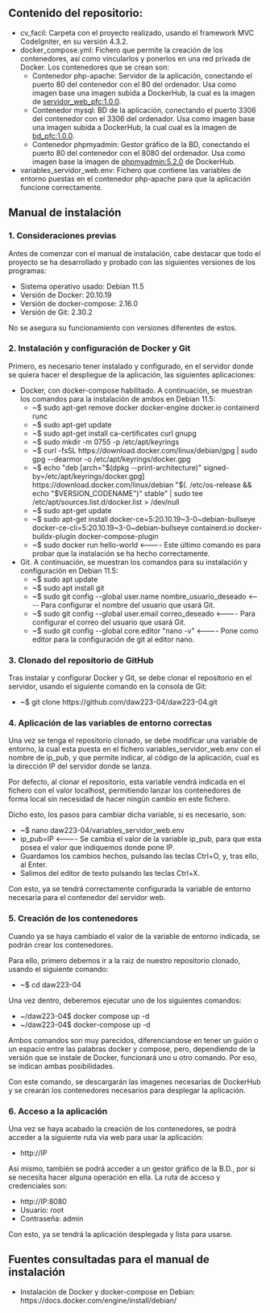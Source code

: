 <h2>Contenido del repositorio:</h2>
<ul>
        <li>cv_facil: Carpeta con el proyecto realizado, usando el framework MVC CodeIgniter, en su versión 4.3.2.</li>
        <li>docker_compose.yml: Fichero que permite la creación de los contenedores, así como vincularlos y ponerlos en una red privada de Docker. Los contenedores que se crean son:
        <ul>
                <li>Contenedor php-apache: Servidor de la aplicación, conectando el puerto 80 del contenedor con el 80 del ordenador. Usa como imagen base una imagen subida a DockerHub, la cual es la imagen de <a href="https://hub.docker.com/r/daw22304/servidor_web_pfc">servidor_web_pfc:1.0.0</a>.</li>
                <li>Contenedor mysql: BD de la aplicación, conectando el puerto 3306 del contenedor con el 3306 del ordenador. Usa como imagen base una imagen subida a DockerHub, la cual cual es la imagen de <a href="https://hub.docker.com/r/daw22304/bd_pfc">bd_pfc:1.0.0</a>.</li>
                <li>Contenedor phpmyadmin: Gestor gráfico de la BD, conectando el puerto 80 del contenedor con el 8080 del ordenador. Usa como imagen base la imagen de <a href="https://hub.docker.com/_/phpmyadmin">phpmyadmin:5.2.0</a> de DockerHub.
        </ul>
	</li>
        <li>variables_servidor_web.env: Fichero que contiene las variables de entorno puestas en el contenedor php-apache para que la aplicación funcione correctamente.</li>
</ul>

<h2>Manual de instalación</h2>

<h3>1. Consideraciones previas</h3>

<p>Antes de comenzar con el manual de instalación, cabe destacar que todo el proyecto se ha desarrollado y probado con las siguientes versiones de los programas:</p>
<ul>
	<li>Sistema operativo usado: Debian 11.5</li>
	<li>Versión de Docker: 20.10.19</li>
	<li>Versión de docker-compose: 2.16.0</li>
	<li>Versión de Git: 2.30.2</li>
</ul>
<p>No se asegura su funcionamiento con versiones diferentes de estos.</p>

<h3>2. Instalación y configuración de Docker y Git</h3>

<p>Primero, es necesario tener instalado y configurado, en el servidor donde se quiera hacer el despliegue de la aplicación, las siguientes aplicaciones:</p>
<ul>
	<li>Docker, con docker-compose habilitado. A continuación, se muestran los comandos para la instalación de ambos en Debian 11.5:
	<ul>
		<li>~$ sudo apt-get remove docker docker-engine docker.io containerd runc</li>
		<li>~$ sudo apt-get update</li>
		<li>~$ sudo apt-get install ca-certificates curl gnupg
		</li>
		<li>~$ sudo mkdir -m 0755 -p /etc/apt/keyrings</li>
		<li>~$ curl -fsSL https://download.docker.com/linux/debian/gpg | sudo gpg --dearmor -o /etc/apt/keyrings/docker.gpg</li>
		<li>~$ echo "deb [arch="$(dpkg --print-architecture)" signed-by=/etc/apt/keyrings/docker.gpg] https://download.docker.com/linux/debian "$(. /etc/os-release && echo "$VERSION_CODENAME")" stable" | sudo tee /etc/apt/sources.list.d/docker.list > /dev/null</li>
		<li>~$ sudo apt-get update</li>
		<li>~$ sudo apt-get install docker-ce=5:20.10.19~3-0~debian-bullseye docker-ce-cli=5:20.10.19~3-0~debian-bullseye containerd.io docker-buildx-plugin docker-compose-plugin</li>
		<li>~$ sudo docker run hello-world <---- Este último comando es para probar que la instalación se ha hecho correctamente.</li>
	</ul>
	</li>
	<li>Git. A continuación, se muestran los comandos para su instalación y configuración en Debian 11.5:
	<ul>
		<li>~$ sudo apt update</li>
		<li>~$ sudo apt install git</li>
		<li>~$ sudo git config --global user.name nombre_usuario_deseado <---- Para configurar el nombre del usuario que usará Git.</li>
		<li>~$ sudo git config --global user.email correo_deseado <---- Para configurar el correo del usuario que usará Git.</li>
		<li>~$ sudo git config --global core.editor "nano -v" <---- Pone como editor para la configuración de git al editor nano.</li>
	</ul>
	</li>
</ul>

<h3>3. Clonado del repositorio de GitHub</h3>

<p>Tras instalar y configurar Docker y Git, se debe clonar el repositorio en el servidor, usando el siguiente comando en la consola de Git:</p>
<ul>
	<li>~$ git clone https://github.com/daw223-04/daw223-04.git</li>
</ul>

<h3>4. Aplicación de las variables de entorno correctas</h3>

<p>Una vez se tenga el repositorio clonado, se debe modificar una variable de entorno, la cual esta puesta en el fichero variables_servidor_web.env con el nombre de ip_pub, y que permite indicar, al código de la aplicación, cual es la dirección IP del servidor donde se lanza.</p>
<p>Por defecto, al clonar el repositorio, esta variable vendrá indicada en el fichero con el valor localhost, permitiendo lanzar los contenedores de forma local sin necesidad de hacer ningún cambio en este fichero.</p>
<p>Dicho esto, los pasos para cambiar dicha variable, si es necesario, son:</p>
<ul>
	<li>~$ nano daw223-04/variables_servidor_web.env</li>
	<li>ip_pub=IP <---- Se cambia el valor de la variable ip_pub, para que esta posea el valor que indiquemos donde pone IP.</li>
	<li>Guardamos los cambios hechos, pulsando las teclas Ctrl+O, y, tras ello, al Enter.</li>
	<li>Salimos del editor de texto pulsando las teclas Ctrl+X.</li>
</ul>
<p>Con esto, ya se tendrá correctamente configurada la variable de entorno necesaria para el contenedor del servidor web.</p>

<h3>5. Creación de los contenedores</h3>

<p>Cuando ya se haya cambiado el valor de la variable de entorno indicada, se podrán crear los contenedores.</p>
<p>Para ello, primero debemos ir a la raiz de nuestro repositorio clonado, usando el siguiente comando:</p>
<ul>
	<li>~$ cd daw223-04</li>
</ul>
<p>Una vez dentro, deberemos ejecutar uno de los siguientes comandos:</p>
<ul>
	<li>~/daw223-04$ docker compose up -d</li>
	<li>~/daw223-04$ docker-compose up -d</li>
</ul>

<p>Ambos comandos son muy parecidos, diferenciandose en tener un guión o un espacio entre las palabras docker y compose, pero, dependiendo de la versión que se instale de Docker, funcionará uno u otro comando. Por eso, se indican ambas posibilidades.</p>
<p>Con este comando, se descargarán las imagenes necesarias de DockerHub y se crearán los contenedores necesarios para desplegar la aplicación.</p>

<h3>6. Acceso a la aplicación</h3>

<p>Una vez se haya acabado la creación de los contenedores, se podrá acceder a la siguiente ruta via web para usar la aplicación:</p>
<ul>
	<li>http://IP</li>
</ul>

<p>Así mismo, también se podrá acceder a un gestor gráfico de la B.D., por si se necesita hacer alguna operación en ella. La ruta de acceso y credenciales son:</p>
<ul>
	<li>http://IP:8080</li>
	<li>Usuario: root</li>
	<li>Contraseña: admin</li>
</ul>

<p>Con esto, ya se tendrá la aplicación desplegada y lista para usarse.</p>

<h2>Fuentes consultadas para el manual de instalación</h2>

<ul>
	<li>Instalación de Docker y docker-compose en Debian: https://docs.docker.com/engine/install/debian/</li>
</ul>
